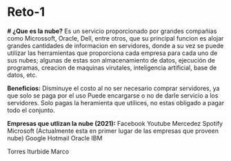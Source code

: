 # Reto-1

**# ¿Que es la nube?**
Es un servicio proporcionado por grandes compañias como Microssoft, Oracle, Dell, entre otros, que su principal funcion es alojar grandes cantidades
de informacion en servidores, donde a su vez se puede utilizar las herramientas que proporciona cada empresa para cada uno de sus nubes; algunas de estas son almacenamiento de datos, ejecución de programas, creacion de maquinas virutales, inteligencia artificial, base de datos, etc.

**Beneficios:**
Disminuye el costo al no ser necesario comprar servidores, ya que solo se paga por el uso
Puede encargarse o no de darle servicio a los servidores.
Solo pagas la heramienta que utilices, no estas obligado a pagar todo el conjunto.

**Empresas que utlizan la nube (2021):**
Facebook
Youtube
Mercedez
Spotify
Microsoft (Actualmente esta en primer lugar de las empresas que proveen nube)
Google
Hotmail
Oracle
IBM

Torres Iturbide Marco
